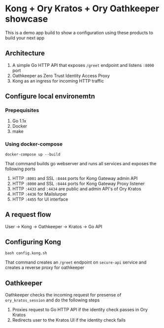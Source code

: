 # Kong + Ory Kratos + Ory Oathkeeper showcase

This is a demo app build to show a configuration using these products to build your next app

## Architecture

1. A simple Go HTTP API that exposes `/greet` endpoint and listens `:8090` port
2. Oathkeeper as Zero Trust Identity Access Proxy
3. Kong as an ingress for incoming HTTP traffic

## Configure local environemtn
### Prepequisites

1. Go 1.1x
2. Docker 
3. make

### Using docker-compose
```
docker-compose up --build
```

That command builds go webserver and runs all services and exposes the following ports

1. HTTP `:8001` and SSL `:8444` ports for Kong Gateway admin API
2. HTTP `:8000` and SSL `:8444` ports for Kong Gateway Proxy listener
3. HTTP `:4433` and `:4434` are public and admin API's of Ory Kratos
4. HTTP `:4436` for Mailslurper
5. HTTP `:4455` for UI interface

## A request flow

User -> Kong -> Oathkeeper -> Kratos -> Go API

## Configuring Kong

```
bash config.kong.sh

```
That command creates an `/greet` endpoint on `secure-api` service and creates a reverse proxy for oathkeeper

## Oathkeeper

Oathkeeper checks the incoming request for presense of `ory_kratos_session` and do the following steps

1. Proxies request to Go HTTP API if the identity check passes in Ory Kratos
2. Redirects user to the Kratos UI if the identity check fails
